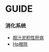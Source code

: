 # GUIDE
### 消化系统
- [胆汁淤积性肝病](https://doc.jieyu.icu/#/胆汁淤积性肝病)
- [Hp根除](https://doc.jieyu.icu/#/Hp根除)
